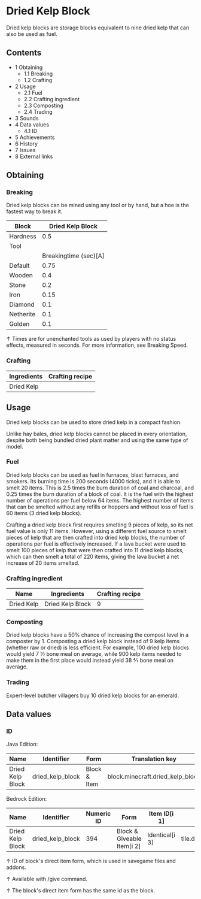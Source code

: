 # Dried Kelp Block
Dried kelp blocks are storage blocks equivalent to nine dried kelp that can also be used as fuel.

## Contents
- 1 Obtaining
	- 1.1 Breaking
	- 1.2 Crafting
- 2 Usage
	- 2.1 Fuel
	- 2.2 Crafting ingredient
	- 2.3 Composting
	- 2.4 Trading
- 3 Sounds
- 4 Data values
	- 4.1 ID
- 5 Achievements
- 6 History
- 7 Issues
- 8 External links

## Obtaining
### Breaking
Dried kelp blocks can be mined using any tool or by hand, but a hoe is the fastest way to break it.

| Block     | Dried Kelp Block      |
|-----------|-----------------------|
| Hardness  | 0.5                   |
| Tool      |                       |
|           | Breakingtime (sec)[A] |
| Default   | 0.75                  |
| Wooden    | 0.4                   |
| Stone     | 0.2                   |
| Iron      | 0.15                  |
| Diamond   | 0.1                   |
| Netherite | 0.1                   |
| Golden    | 0.1                   |


↑ Times are for unenchanted tools as used by players with no status effects, measured in seconds. For more information, see Breaking Speed.


### Crafting
| Ingredients | Crafting recipe |
|-------------|-----------------|
| Dried Kelp  |                 |

## Usage
Dried kelp blocks can be used to store dried kelp in a compact fashion.

Unlike hay bales, dried kelp blocks cannot be placed in every orientation, despite both being bundled dried plant matter and using the same type of model.

### Fuel
Dried kelp blocks can be used as fuel in furnaces, blast furnaces, and smokers. Its burning time is 200 seconds (4000 ticks), and it is able to smelt 20 items. This is 2.5 times the burn duration of coal and charcoal, and 0.25 times the burn duration of a block of coal. It is the fuel with the highest number of operations per fuel below 64 items. The highest number of items that can be smelted without any refills or hoppers and without loss of fuel is 60 items (3 dried kelp blocks).

Crafting a dried kelp block first requires smelting 9 pieces of kelp, so its net fuel value is only 11 items. However, using a different fuel source to smelt pieces of kelp that are then crafted into dried kelp blocks, the number of operations per fuel is effectively increased. If a lava bucket were used to smelt 100 pieces of kelp that were then crafted into 11 dried kelp blocks, which can then smelt a total of 220 items, giving the lava bucket a net increase of 20 items smelted.

### Crafting ingredient
| Name       | Ingredients      | Crafting recipe |
|------------|------------------|-----------------|
| Dried Kelp | Dried Kelp Block | 9               |

### Composting
Dried kelp blocks have a 50% chance of increasing the compost level in a composter by 1. Composting a dried kelp block instead of 9 kelp items (whether raw or dried) is less efficient. For example, 100 dried kelp blocks would yield 7 1⁄7 bone meal on average, while 900 kelp items needed to make them in the first place would instead yield 38 4⁄7 bone meal on average.

### Trading
Expert-level butcher villagers buy 10 dried kelp blocks for an emerald.

## Data values
### ID
Java Edition:

| Name             | Identifier       | Form         | Translation key                  |
|------------------|------------------|--------------|----------------------------------|
| Dried Kelp Block | dried_kelp_block | Block & Item | block.minecraft.dried_kelp_block |

Bedrock Edition:

| Name             | Identifier       | Numeric ID | Form                       | Item ID[i 1]   | Translation key            |
|------------------|------------------|------------|----------------------------|----------------|----------------------------|
| Dried Kelp Block | dried_kelp_block | 394        | Block & Giveable Item[i 2] | Identical[i 3] | tile.dried_kelp_block.name |


↑ ID of block's direct item form, which is used in savegame files and addons.

↑ Available with /give command.

↑ The block's direct item form has the same id as the block.



